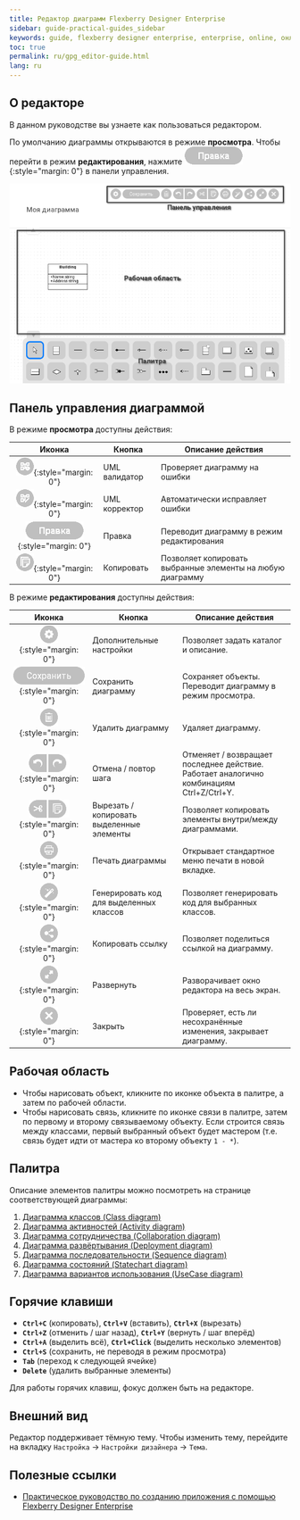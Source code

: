 ```yaml
---
title: Редактор диаграмм Flexberry Designer Enterprise
sidebar: guide-practical-guides_sidebar
keywords: guide, flexberry designer enterprise, enterprise, online, онлайн, редактор, диаграмма, классов
toc: true
permalink: ru/gpg_editor-guide.html
lang: ru
---
```


## О редакторе
В данном руководстве вы узнаете как пользоваться редактором. 

По умолчанию диаграммы открываются в режиме **просмотра**. Чтобы перейти в режим **редактирования**, нажмите ![Правка](/images/pages/guides/flexberry-designer-enterprise/editor-panel/icon-readonly3.png){:style="margin: 0"} в панели управления.

![Внешний вид редактора](/images/pages/guides/flexberry-designer-enterprise/editor-guide.png)

## Панель управления диаграммой
В режиме **просмотра** доступны действия:

| Иконка | Кнопка | Описание действия |
| :---: | --- | --- |
| ![UML валидатор](/images/pages/guides/flexberry-designer-enterprise/editor-panel/icon-readonly1.png){:style="margin: 0"} | UML валидатор | Проверяет диаграмму на ошибки |
| ![UML корректор](/images/pages/guides/flexberry-designer-enterprise/editor-panel/icon-readonly2.png){:style="margin: 0"} | UML корректор | Автоматически исправляет ошибки |
| ![Правка](/images/pages/guides/flexberry-designer-enterprise/editor-panel/icon-readonly3.png){:style="margin: 0"} | Правка | Переводит диаграмму в режим редактирования |
| ![Копировать](/images/pages/guides/flexberry-designer-enterprise/editor-panel/icon-readonly4.png){:style="margin: 0"} | Копировать | Позволяет копировать выбранные элементы на любую диаграмму |

В режиме **редактирования** доступны действия:

| Иконка | Кнопка | Описание действия |
| :---: | --- | --- |
| ![Дополнительные настройки](/images/pages/guides/flexberry-designer-enterprise/editor-panel/icon1.png){:style="margin: 0"} | Дополнительные настройки | Позволяет задать каталог и описание. |
| ![Сохранить диаграмму](/images/pages/guides/flexberry-designer-enterprise/editor-panel/icon2.png){:style="margin: 0"} | Сохранить диаграмму | Сохраняет объекты. Переводит диаграмму в режим просмотра. |
| ![Удалить диаграмму](/images/pages/guides/flexberry-designer-enterprise/editor-panel/icon3.png){:style="margin: 0"} | Удалить диаграмму | Удаляет диаграмму. |
| ![Отмена / повтор шага](/images/pages/guides/flexberry-designer-enterprise/editor-panel/icon4.png){:style="margin: 0"} | Отмена / повтор шага | Отменяет / возвращает последнее действие. Работает аналогично комбинациям Ctrl+Z/Ctrl+Y. |
| ![Вырезать / копировать выделенные элементы](/images/pages/guides/flexberry-designer-enterprise/editor-panel/icon5.png){:style="margin: 0"} | Вырезать / копировать выделенные элементы | Позволяет копировать элементы внутри/между диаграммами. |
| ![Печать диаграммы](/images/pages/guides/flexberry-designer-enterprise/editor-panel/icon6.png){:style="margin: 0"} | Печать диаграммы | Открывает стандартное меню печати в новой вкладке. |
| ![Генерировать код для выделенных классов](/images/pages/guides/flexberry-designer-enterprise/editor-panel/icon7.png){:style="margin: 0"} | Генерировать код для выделенных классов | Позволяет генерировать код для выбранных классов. |
| ![Копировать ссылку](/images/pages/guides/flexberry-designer-enterprise/editor-panel/icon8.png){:style="margin: 0"} | Копировать ссылку | Позволяет поделиться ссылкой на диаграмму. |
| ![Развернуть](/images/pages/guides/flexberry-designer-enterprise/editor-panel/icon9.png){:style="margin: 0"} | Развернуть | Разворачивает окно редактора на весь экран. |
| ![Закрыть](/images/pages/guides/flexberry-designer-enterprise/editor-panel/icon10.png){:style="margin: 0"} | Закрыть | Проверяет, есть ли несохранённые изменения, закрывает диаграмму. |

## Рабочая область
- Чтобы нарисовать объект, кликните по иконке объекта в палитре, а затем по рабочей области.
- Чтобы нарисовать связь, кликните по иконке связи в палитре, затем по первому и второму связываемому объекту. Если строится связь между классами, первый выбранный объект будет мастером (т.е. связь будет идти от мастера ко второму объекту `1 - *`).

## Палитра
Описание элементов палитры можно посмотреть на странице соответствующей диаграммы:
1. [Диаграмма классов (Class diagram)](fd_class-diagram.html)
2. [Диаграмма активностей (Activity diagram)](fd_activity-diagram.html)
3. [Диаграмма сотрудничества (Collaboration diagram)](fd_collaboration-diagram.html)
4. [Диаграмма развёртывания (Deployment diagram)](fd_deployment-diagram.html)
5. [Диаграмма последовательности (Sequence diagram)](fd_sequence-diagram.html)
6. [Диаграмма состояний (Statechart diagram)](fd_statechart-diagram.html)
7. [Диаграмма вариантов использования (UseCase diagram)](fd_use-case-diagram.html)

## Горячие клавиши
- **`Ctrl+C`** (копировать), **`Ctrl+V`** (вставить), **`Ctrl+X`** (вырезать)
- **`Ctrl+Z`** (отменить / шаг назад), **`Ctrl+Y`** (вернуть / шаг вперёд)
- **`Ctrl+A`** (выделить всё), **`Ctrl+Click`** (выделить несколько элементов)
- **`Ctrl+S`** (сохранить, не переводя в режим просмотра)
- **`Tab`** (переход к следующей ячейке) 
- **`Delete`** (удалить выбранные элементы)

Для работы горячих клавиш, фокус должен быть на редакторе.

## Внешний вид
Редактор поддерживает тёмную тему. Чтобы изменить тему, перейдите на вкладку `Настройка` -> `Настройки дизайнера` -> `Тема`.

## Полезные ссылки
- [Практическое руководство по созданию приложения с помощью Flexberry Designer Enterprise](gpg_practical-guide.md)
